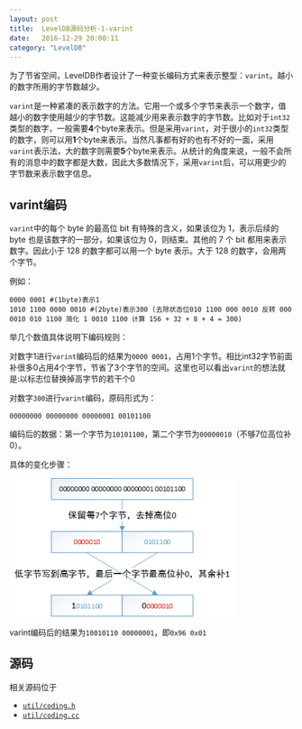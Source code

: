 ```yaml
---
layout: post
title:  LevelDB源码分析-1-varint
date:   2016-12-29 20:00:11
category: "LevelDB"
---
```


为了节省空间，LevelDB作者设计了一种变长编码方式来表示整型：`varint`。越小的数字所用的字节数越少。

`varint`是一种紧凑的表示数字的方法。它用一个或多个字节来表示一个数字，值越小的数字使用越少的字节数。这能减少用来表示数字的字节数。比如对于`int32`类型的数字，一般需要**4**个byte来表示。但是采用`varint`，对于很小的`int32`类型的数字，则可以用**1**个byte来表示。当然凡事都有好的也有不好的一面，采用`varint`表示法，大的数字则需要**5**个byte来表示。从统计的角度来说，一般不会所有的消息中的数字都是大数，因此大多数情况下，采用`varint`后，可以用更少的字节数来表示数字信息。

## varint编码
`varint`中的每个 byte 的最高位 bit 有特殊的含义，如果该位为 1，表示后续的 byte 也是该数字的一部分，如果该位为 0，则结束。其他的 7 个 bit 都用来表示数字。因此小于 128 的数字都可以用一个 byte 表示。大于 128 的数字，会用两个字节。

例如：

```
0000 0001 #(1byte)表示1
1010 1100 0000 0010 #(2byte)表示300 (去除状态位010 1100 000 0010 反转 000 0010 010 1100 简化 1 0010 1100 计算 156 + 32 + 8 + 4 = 300)
```

举几个数值具体说明下编码规则：

对数字1进行`varint`编码后的结果为`0000 0001`，占用1个字节。相比int32字节前面补很多0占用4个字节，节省了3个字节的空间。这里也可以看出`varint`的想法就是:以标志位替换掉高字节的若干个0

对数字`300`进行`varint`编码，原码形式为：

```
00000000 00000000 00000001 00101100
```
编码后的数据：第一个字节为`10101100`，第二个字节为`00000010`（不够7位高位补0）。

具体的变化步骤：

![varint编码](/images/posts/leveldb/number_300_varint.png)

varint编码后的结果为`10010110 00000001`，即`0x96 0x01`

## 源码
相关源码位于

* [`util/coding.h`](https://github.com/google/leveldb/blob/master/util/coding.h)
* [`util/coding.cc`](https://github.com/google/leveldb/blob/master/util/coding.cc)
